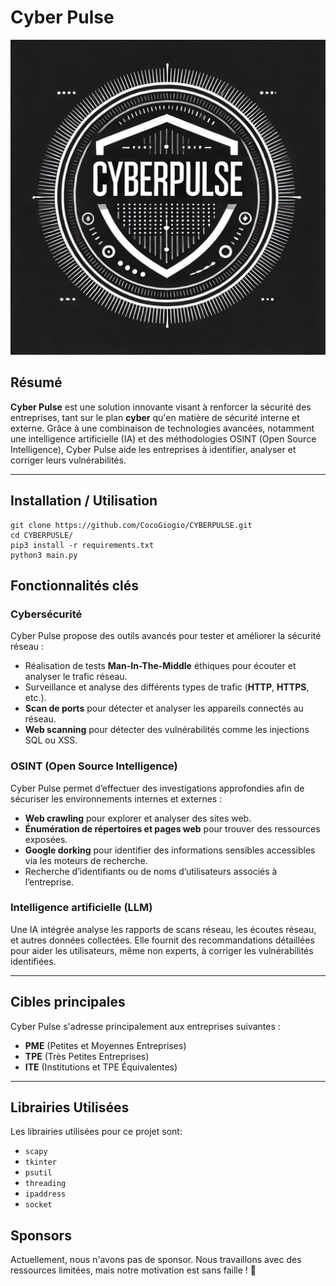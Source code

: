 # **Cyber Pulse**

![Cyber Pulse Logo](/static/cyber_pulse_logo.jpg "Cyber Pulse Logo")

## **Résumé**
**Cyber Pulse** est une solution innovante visant à renforcer la sécurité des entreprises, tant sur le plan **cyber** qu'en matière de sécurité interne et externe. Grâce à une combinaison de technologies avancées, notamment une intelligence artificielle (IA) et des méthodologies OSINT (Open Source Intelligence), Cyber Pulse aide les entreprises à identifier, analyser et corriger leurs vulnérabilités.

---

## **Installation / Utilisation**
```
git clone https://github.com/CocoGiogio/CYBERPULSE.git
cd CYBERPUSLE/
pip3 install -r requirements.txt
python3 main.py
```

## **Fonctionnalités clés**

### **Cybersécurité**
Cyber Pulse propose des outils avancés pour tester et améliorer la sécurité réseau :  
- Réalisation de tests **Man-In-The-Middle** éthiques pour écouter et analyser le trafic réseau.  
- Surveillance et analyse des différents types de trafic (**HTTP**, **HTTPS**, etc.).  
- **Scan de ports** pour détecter et analyser les appareils connectés au réseau.  
- **Web scanning** pour détecter des vulnérabilités comme les injections SQL ou XSS.  

### **OSINT (Open Source Intelligence)**
Cyber Pulse permet d’effectuer des investigations approfondies afin de sécuriser les environnements internes et externes :  
- **Web crawling** pour explorer et analyser des sites web.  
- **Énumération de répertoires et pages web** pour trouver des ressources exposées.  
- **Google dorking** pour identifier des informations sensibles accessibles via les moteurs de recherche.  
- Recherche d’identifiants ou de noms d’utilisateurs associés à l’entreprise.  

### **Intelligence artificielle (LLM)**
Une IA intégrée analyse les rapports de scans réseau, les écoutes réseau, et autres données collectées. Elle fournit des recommandations détaillées pour aider les utilisateurs, même non experts, à corriger les vulnérabilités identifiées.

---

## **Cibles principales**
Cyber Pulse s'adresse principalement aux entreprises suivantes :  
- **PME** (Petites et Moyennes Entreprises)  
- **TPE** (Très Petites Entreprises)  
- **ITE** (Institutions et TPE Équivalentes)  

---

## **Librairies Utilisées**
Les librairies utilisées pour ce projet sont:
- `scapy`
- `tkinter`
- `psutil`
- `threading`
- `ipaddress`
- `socket`

## **Sponsors**
Actuellement, nous n'avons pas de sponsor. Nous travaillons avec des ressources limitées, mais notre motivation est sans faille ! 🙁
